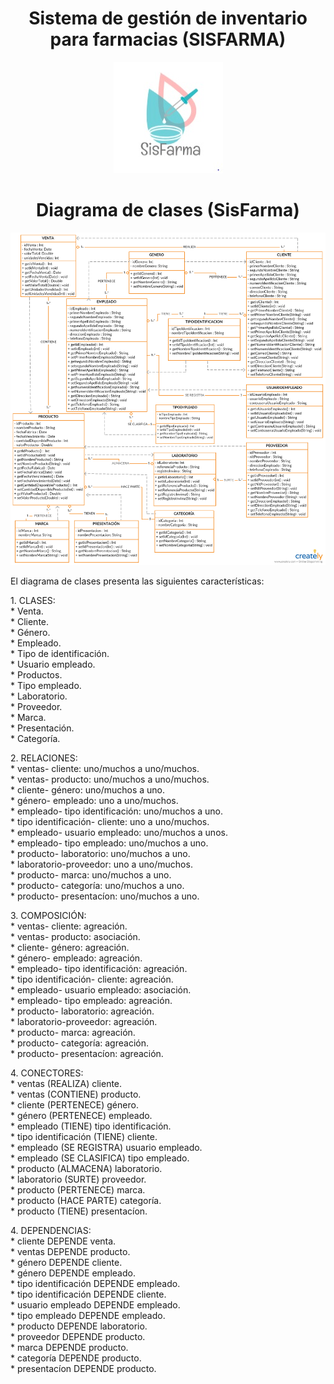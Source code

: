 <div style="text-align: center" > 

# **Sistema de gestión de  inventario para farmacias (SISFARMA)**

![logo](Logo/logo.jpg)


<div style="text-align: center" > 

# Diagrama de clases (SisFarma)
![logo](img/diagrama.jpg)

<div><p  style="text-align:justify">
El diagrama de clases presenta las siguientes características:
</P></div>
<div><p  style="text-align:justify">
1. CLASES: <br>
* Venta.<br>
* Cliente.<br>
* Género.<br>
* Empleado. <br>
* Tipo de identificación.<br>
* Usuario empleado.<br>
* Productos.<br>
* Tipo empleado.<br>
* Laboratorio.<br>
* Proveedor.<br>
* Marca. <br>
* Presentación.<br>
* Categoría. <br>
</P></div>
<div><p  style="text-align:justify">
2. RELACIONES: <br>
* ventas- cliente: uno/muchos a uno/muchos. <br>
* ventas- producto: uno/muchos a uno/muchos.<br>
* cliente- género: uno/muchos a uno.<br>
* género- empleado: uno a uno/muchos. <br>
* empleado- tipo identificación: uno/muchos a uno.<br>
* tipo identificación- cliente: uno a uno/muchos.<br>
* empleado- usuario empleado: uno/muchos a unos.<br>
* empleado- tipo empleado: uno/muchos a uno.<br>
* producto- laboratorio: uno/muchos a uno.<br>
* laboratorio-proveedor: uno a uno/muchos.<br>
* producto- marca: uno/muchos a uno.<br>
* producto- categoría: uno/muchos a uno.<br>
* producto- presentacíon: uno/muchos a uno.<br>
</P></div>
<div><p  style="text-align:justify">
3. COMPOSICIÓN: <br>
* ventas- cliente: agreación.<br>
* ventas- producto: asociación.<br>
* cliente- género: agreación.<br>
* género- empleado: agreación. <br>
* empleado- tipo identificación: agreación.<br>
* tipo identificación- cliente: agreación.<br>
* empleado- usuario empleado: asociación.<br>
* empleado- tipo empleado: agreación.<br>
* producto- laboratorio: agreación.<br>
* laboratorio-proveedor: agreación.<br>
* producto- marca: agreación.<br>
* producto- categoría: agreación.<br>
* producto- presentacíon: agreación.<br>
</p></div>
<div><p  style="text-align:justify">
4. CONECTORES: <br>
* ventas (REALIZA) cliente.<br>
* ventas (CONTIENE) producto.<br>
* cliente (PERTENECE) género.<br>
* género (PERTENECE) empleado. <br>
* empleado (TIENE) tipo identificación.<br>
* tipo identificación (TIENE) cliente.<br>
* empleado (SE REGISTRA) usuario empleado.<br>
* empleado (SE CLASIFICA) tipo empleado.<br>
* producto (ALMACENA) laboratorio.<br>
* laboratorio (SURTE) proveedor.<br>
* producto (PERTENECE) marca.<br>
* producto (HACE PARTE) categoría.<br>
* producto (TIENE) presentacíon.<br>
</p></div>
<div><p  style="text-align:justify">
4. DEPENDENCIAS: <br>
* cliente DEPENDE venta.<br>
* ventas DEPENDE producto.<br>
* género DEPENDE cliente.<br>
* género DEPENDE empleado. <br>
* tipo identificación DEPENDE empleado.<br>
* tipo identificación DEPENDE cliente.<br>
* usuario empleado DEPENDE empleado.<br>
* tipo empleado DEPENDE empleado.<br>
* producto DEPENDE laboratorio.<br>
* proveedor DEPENDE producto.<br>
* marca DEPENDE producto.<br>
* categoría DEPENDE producto.<br>
* presentacíon DEPENDE producto.<br>
</p></div>

</div>